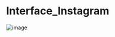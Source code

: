 # Interface_Instagram

![image](https://user-images.githubusercontent.com/93219618/162625859-f921bd6b-4725-42ac-90f8-d12baedd3c91.png)
